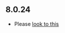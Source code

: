 ## 8.0.24

- Please [look to this]((https://dooboolab.github.io/flutter_sound/doc/book/CHANGELOG.html))
